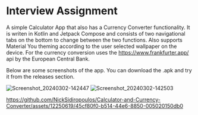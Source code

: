 Interview Assignment
=============================================

A simple Calculator App that also has a Currency Converter functionality.
It is writen in Kotlin and Jetpack Compose and consists of two navigational tabs on the bottom to change between the two functions. 
Also supports Material You theming according to the user selected wallpaper on the device. 
For the currency conversion uses the https://www.frankfurter.app/ api by the European Central Bank.

Below are some screenshots of the app. You can download the .apk and try it from the releases section.

![Screenshot_20240302-142447](https://github.com/NickSidiropoulos/Calculator-and-Currency-Converter/assets/12250619/abfb49f0-3efa-4e9f-82ce-f43316346cb0)
![Screenshot_20240302-142503](https://github.com/NickSidiropoulos/Calculator-and-Currency-Converter/assets/12250619/8298bce1-b32d-41ef-9081-92377a8c7e1b)

https://github.com/NickSidiropoulos/Calculator-and-Currency-Converter/assets/12250619/45cf80f0-b514-44e6-8850-005020150db0





